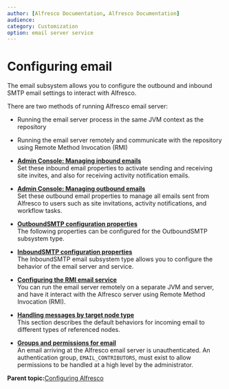 ```yaml
---
author: [Alfresco Documentation, Alfresco Documentation]
audience: 
category: Customization
option: email server service
---
```


# Configuring email

The email subsystem allows you to configure the outbound and inbound SMTP email settings to interact with Alfresco.

There are two methods of running Alfresco email server:

-   Running the email server process in the same JVM context as the repository
-   Running the email server remotely and communicate with the repository using Remote Method Invocation \(RMI\)

-   **[Admin Console: Managing inbound emails](../tasks/adminconsole-inboundemail.md)**  
Set these inbound email properties to activate sending and receiving site invites, and also for receiving activity notification emails.
-   **[Admin Console: Managing outbound emails](../tasks/adminconsole-outboundemail.md)**  
Set these outbound email properties to manage all emails sent from Alfresco to users such as site invitations, activity notifications, and workflow tasks.
-   **[OutboundSMTP configuration properties](../concepts/email-outboundsmtp-props.md)**  
The following properties can be configured for the OutboundSMTP subsystem type.
-   **[InboundSMTP configuration properties](../concepts/email-inboundsmtp-props.md)**  
The InboundSMTP email subsystem type allows you to configure the behavior of the email server and service.
-   **[Configuring the RMI email service](../tasks/email-rmi.md)**  
You can run the email server remotely on a separate JVM and server, and have it interact with the Alfresco server using Remote Method Invocation \(RMI\).
-   **[Handling messages by target node type](../concepts/email-target-node.md)**  
This section describes the default behaviors for incoming email to different types of referenced nodes.
-   **[Groups and permissions for email](../concepts/email-groupspermissions.md)**  
An email arriving at the Alfresco email server is unauthenticated. An authentication group, `EMAIL_CONTRIBUTORS`, must exist to allow permissions to be handled at a high level by the administrator.

**Parent topic:**[Configuring Alfresco](../concepts/ch-configuration.md)

